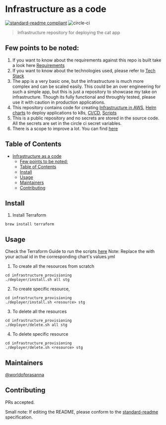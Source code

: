 # Infrastructure as a code

[![standard-readme compliant](https://img.shields.io/badge/standard--readme-OK-green.svg)](https://github.com/RichardLitt/standard-readme)
![circle-ci](https://img.shields.io/circleci/build/github/worldofprasanna/showcase-terraform-k8s/master)

> Infrastructure repository for deploying the cat app

## Few points to be noted:

1. If you want to know about the requirements against this repo is built take a look here [Requirements](Requirements.md)
2. If you want to know about the technologies used, please refer to [Tech Stack](TechStack.md)
3. The app is a very basic one, but the infrastructure is much more complex and can be scaled easily. This could be an over engineering for such a simple app, but this is just a repository to showcase my take on infrastructure. Though its fully functional and throughly tested, please use it with caution in production applications.
4. This repository contains code for creating [Infrastructure in AWS](infrastructure_provisioning/README.md), [Helm charts](charts/README.md) to deploy applications to k8s, [CI/CD](.circleci/config.yml), [Scripts](infracture_provisioning/deployer/README.md)
5. This is a public repository and no secrets are stored in the source code. All the secrets are set in the circle ci secret variables.
5. There is a scope to improve a lot. You can find [here](ThingsToImprove.md)

## Table of Contents

- [Infrastructure as a code](#infrastructure-as-a-code)
  - [Few points to be noted:](#few-points-to-be-noted)
  - [Table of Contents](#table-of-contents)
  - [Install](#install)
  - [Usage](#usage)
  - [Maintainers](#maintainers)
  - [Contributing](#contributing)

## Install

1. Install Terraform
```
brew install terraform
```

## Usage

Check the Terraform Guide to run the scripts [here](TerraformGuide.md)
Note: Replace the <aws-account-id> with your actual id in the corresponding chart's values.yml

1. To create all the resources from scratch
```
cd infrastructure_provisioning
./deployer/install.sh all stg
```
2. To create specific resource,
```
cd infrastructure_provisioning
./deployer/install.sh <resource> stg
```
3. To delete all the resources
```
cd infrastructure_provisioning
./deployer/delete.sh all stg
```
4. To delete specific resource
```
cd infrastructure_provisioning
./deployer/delete.sh <resource> stg
```

## Maintainers

[@worldofprasanna](https://github.com/worldofprasanna)

## Contributing

PRs accepted.

Small note: If editing the README, please conform to the [standard-readme](https://github.com/RichardLitt/standard-readme) specification.
